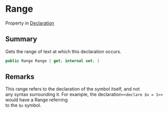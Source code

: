 # Range

Property in [Declaration](yarn.compiler.declaration.md)

## Summary

Gets the range of text at which this declaration occurs.

```csharp
public Range Range { get; internal set; }
```

## Remarks

This range refers to the declaration of the symbol itself, and not\
any syntax surrounding it. For example, the declaration`<<declare $x = 1>>` would have a Range referring\
to the `$x` symbol.

